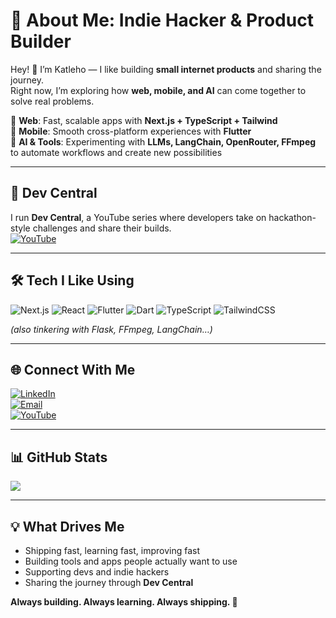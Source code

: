 # 💫 About Me: Indie Hacker & Product Builder  

Hey! 👋 I’m Katleho — I like building **small internet products** and sharing the journey.  
Right now, I’m exploring how **web, mobile, and AI** can come together to solve real problems.  

🚀 **Web**: Fast, scalable apps with **Next.js + TypeScript + Tailwind**  
📱 **Mobile**: Smooth cross-platform experiences with **Flutter**  
🤖 **AI & Tools**: Experimenting with **LLMs, LangChain, OpenRouter, FFmpeg** to automate workflows and create new possibilities  

---

## 🎥 Dev Central  
I run **Dev Central**, a YouTube series where developers take on hackathon-style challenges and share their builds.  
[![YouTube](https://img.shields.io/badge/YouTube-%23FF0000.svg?style=for-the-badge&logo=youtube&logoColor=white)](https://www.youtube.com/@katleho_nkoe)  

---

## 🛠 Tech I Like Using  
![Next.js](https://img.shields.io/badge/next.js-000000?style=for-the-badge&logo=nextdotjs&logoColor=white) 
![React](https://img.shields.io/badge/react-%2320232a.svg?style=for-the-badge&logo=react&logoColor=%2361DAFB) 
![Flutter](https://img.shields.io/badge/Flutter-%2302569B.svg?style=for-the-badge&logo=Flutter&logoColor=white) 
![Dart](https://img.shields.io/badge/dart-%230175C2.svg?style=for-the-badge&logo=dart&logoColor=white) 
![TypeScript](https://img.shields.io/badge/typescript-%23007ACC.svg?style=for-the-badge&logo=typescript&logoColor=white) 
![TailwindCSS](https://img.shields.io/badge/tailwindcss-%2338B2AC.svg?style=for-the-badge&logo=tailwind-css&logoColor=white)  

*(also tinkering with Flask, FFmpeg, LangChain…)*  

---

## 🌐 Connect With Me  
[![LinkedIn](https://img.shields.io/badge/LinkedIn-%230077B5.svg?logo=linkedin&logoColor=white)](https://www.linkedin.com/in/katleho-nkoe/)  
[![Email](https://img.shields.io/badge/Email-D14836?style=for-the-badge&logo=gmail&logoColor=white)](mailto:katleholnkoe@gmail.com)  
[![YouTube](https://img.shields.io/badge/YouTube-%23FF0000.svg?style=for-the-badge&logo=youtube&logoColor=white)](https://www.youtube.com/@katleho_nkoe)  

---

## 📊 GitHub Stats  
![](https://github-readme-streak-stats.herokuapp.com/?user=KNkoe&theme=dark&hide_border=false)  

---

## 💡 What Drives Me  
- Shipping fast, learning fast, improving fast  
- Building tools and apps people actually want to use  
- Supporting devs and indie hackers  
- Sharing the journey through **Dev Central**  

**Always building. Always learning. Always shipping. 🚀**  
